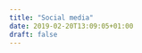 ```yaml
---
title: "Social media"
date: 2019-02-20T13:09:05+01:00
draft: false
---
```


  <div class="">
            <a href="https://www.instagram.com/ignite.procurement/" target="_blank"><i class="fab fa-instagram"></i></a>
            <a href="https://www.facebook.com/igniteprocurement" target="_blank"><i class="fab fa-facebook-f"></i></a>
            <a href="https://www.linkedin.com/company/ignite-procurement/" target="_blank"><i class="fab fa-linkedin-in"></i></a>
        </div>
